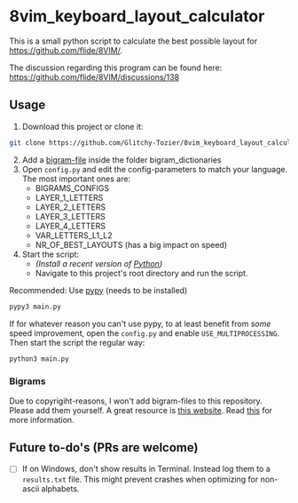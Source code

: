 # 8vim_keyboard_layout_calculator

This is a small python script to calculate the best possible layout for https://github.com/flide/8VIM/.

The discussion regarding this program can be found here: https://github.com/flide/8VIM/discussions/138

## Usage
1. Download this project or clone it:
```sh
git clone https://github.com/Glitchy-Tozier/8vim_keyboard_layout_calculator.git
```
2. Add a [bigram-file](#bigrams) inside the folder bigram_dictionaries
3. Open `config.py` and edit the config-parameters to match your language. The most important ones are:
    - BIGRAMS_CONFIGS
    - LAYER_1_LETTERS
    - LAYER_2_LETTERS
    - LAYER_3_LETTERS
    - LAYER_4_LETTERS
    - VAR_LETTERS_L1_L2
    - NR_OF_BEST_LAYOUTS (has a big impact on speed)
4. Start the script:
    - _(Install a recent version of [Python](https://www.python.org/))_
    - Navigate to this project's root directory and run the script.  

Recommended: Use [pypy](https://www.pypy.org/) (needs to be installed)
```sh
pypy3 main.py
```
If for whatever reason you can't use pypy, to at least benefit from *some* speed improvement, open the `config.py` and enable `USE_MULTIPROCESSING`. Then start the script the regular way:
```sh
python3 main.py
```

### Bigrams
Due to copyrigiht-reasons, I won't add bigram-files to this repository. Please add them yourself. A great resource is [this website](http://practicalcryptography.com/cryptanalysis/letter-frequencies-various-languages/).
Read [this](https://github.com/Glitchy-Tozier/8vim_keyboard_layout_calculator/blob/main/bigram_dictionaries/readme.txt) for more information.

## Future to-do's (PRs are welcome)
- [ ] If on Windows, don't show results in Terminal. Instead log them to a `results.txt` file. This might prevent crashes when optimizing for non-ascii alphabets.
